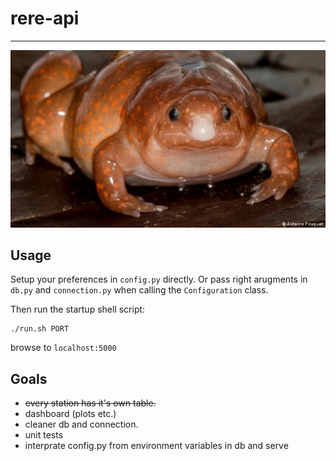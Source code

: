 # rere-api
-------------------------------------------------------------

<img src='docs/frog.jpg'>

## Usage

Setup your preferences in `config.py` directly.
Or pass right arugments in `db.py` and `connection.py` when calling the `Configuration` class.

Then run the startup shell script:
```
./run.sh PORT
```

browse to `localhost:5000`

## Goals

* ~~every station has it's own table.~~ 
* dashboard (plots etc.)
* cleaner db and connection. 
* unit tests
* interprate config.py from environment variables in db and serve
